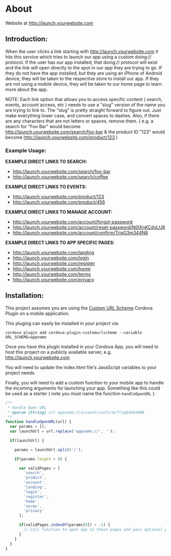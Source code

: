 # About

Website at http://launch.yourwebsite.com

Introduction:
---

When the user clicks a link starting with http://launch.yourwebsite.com it hits this service which tries to launch our
app using a custom doing:// protocol. If the user has our app installed, that doing:// protocol will exist and the link
will open directly to the spot in our app they are trying to go. If they do not have the app installed, but they are
using an iPhone of Android device, they will be taken to the respective store to install our app. If they are not using
a mobile device, they will be taken to our home page to learn more about the app.

NOTE:  Each link option that allows you to access specific content ( search, events, account access, etc ) needs to use
a "slug" version of the name you are trying to link to. The "slug" is pretty straight forward to figure out.  Just make
everything lower case, and convert spaces to dashes. Also, if there are any characters that are not letters or spaces,
remove them.  ( e.g. a search for "Foo Bar" would become http://launch.yourwebsite.com/search/foo-bar &
the product ID "123" would become http://launch.yourwebsite.com/product/123 )

### Example Usage:

__EXAMPLE DIRECT LINKS TO SEARCH:__

* http://launch.yourwebsite.com/search/foo-bar
* http://launch.yourwebsite.com/search/coffee

__EXAMPLE DIRECT LINKS TO EVENTS:__

* http://launch.yourwebsite.com/product/123
* http://launch.yourwebsite.com/product/456

__EXAMPLE DIRECT LINKS TO MANAGE ACCOUNT:__

* http://launch.yourwebsite.com/account/forgot-password
* http://launch.yourwebsite.com/account/reset-password/N0lXnKCdyLUR
* http://launch.yourwebsite.com/account/confirm/TriqG3m344N8

__EXAMPLE DIRECT LINKS TO APP SPECIFIC PAGES:__

* http://launch.yourwebsite.com/landing
* http://launch.yourwebsite.com/login
* http://launch.yourwebsite.com/register
* http://launch.yourwebsite.com/home
* http://launch.yourwebsite.com/terms
* http://launch.yourwebsite.com/privacy


Installation:
---

This project assumes you are using the [Custom URL Scheme](https://github.com/EddyVerbruggen/Custom-URL-scheme) Cordova
Plugin on a mobile application.

This pluging can easily be installed in your project via:

```basg
cordova plugin add cordova-plugin-customurlscheme --variable URL_SCHEME=appname
```

Once you have this plugin installed in your Cordova App, you will need to host this project on a publicly available
server, e.g. http://launch.yourwebsite.com

You will need to update the index.html file's JavaScript variables to your project needs.

Finally, you will need to add a custom function to your mobile app to handle the incoming arguments for
launching your app.  Something like this could be used as a starter ( note you must name the function `handleOpenURL` ):

```js
/**
 * Handle Open URL
 * @param {String} url appname://account/confirm/TriqG3m344N8
 */
function handleOpenURL(url) {
  var params = [];
  var launchUrl = url.replace('appname://', '');

  if(launchUrl) {

    params = launchUrl.split('/');

    if(params.length > 0) {

      var validPages = [
        'search',
        'product',
        'account',
        'landing',
        'login',
        'register',
        'home',
        'terms',
        'privacy'
      ];

      if(validPages.indexOf(params[0]) > -1) {
        // Call function to open app to these pages and pass optional params
      }
    }
  }
}
```
